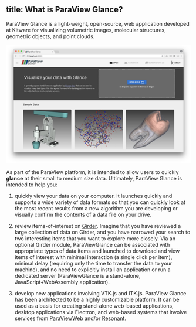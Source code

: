 title: What is ParaView Glance?
----

ParaView Glance is a light-weight, open-source, web application developed at Kitware for visualizing volumetric images, molecular structures, geometric objects, and point clouds.

![Welcome](../gallery/01-glance-welcome.jpg)

As part of the ParaView platform, it is intended to allow users to quickly __glance__ at their small to medium size data.  Ultimately, ParaView Glance is intended to help you:

1. quickly view your data on your computer.  It launches quickly and supports a wide variety of data formats so that you can quickly look at the most recent results from a new algorithm you are developing or visually confirm the contents of a data file on your drive.

2. review items-of-interest on [Girder]. Imagine that you have reviewed a large collection of data on Girder, and you have narrowed your search to two interesting items that you want to explore more closely.  Via an optional Girder module, ParaViewGlance can be associated with appropriate types of data items and launched to download and view items of interest with minimal interaction (a single click per item), minimal delay (requiring only the time to transfer the data to your machine), and no need to explicitly install an application or run a dedicated server (ParaViewGlance is a stand-alone, JavaScript+WebAssembly application).

3. develop new applications involving VTK.js and ITK.js. ParaView Glance has been architected to be a highly customizable platform.  It can be used as a basis for creating stand-alone web-based applications, desktop applications via Electron, and web-based systems that involve services from [ParaViewWeb] and/or [Resonant].


[Girder]: http://resonant.kitware.com
[ParaViewWeb]: https://www.paraview.org/web
[Resonant]: http://resonant.kitware.com/

